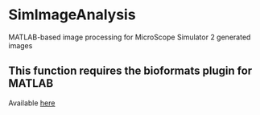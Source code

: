 # SimImageAnalysis
MATLAB-based image processing for MicroScope Simulator 2 generated images

## This function requires the bioformats plugin for MATLAB
Available [here](https://www.openmicroscopy.org/bio-formats/downloads/)

